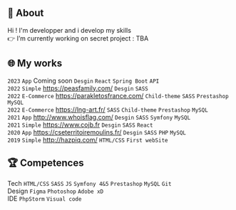 ## 🎯 About
Hi ! I'm developper and i develop my skills  
👉 I’m currently working on secret project : TBA  

## 🌐 My works
```2023``` ```App```  Coming soon   ```Desgin``` ```React``` ```Spring Boot``` ```API```    
```2022``` ```Simple``` https://peasfamily.com/  ```Desgin``` ```SASS```    
```2022``` ```E-Commerce```  https://parakletosfrance.com/   ```Child-theme``` ```SASS``` ```Prestashop``` ```MySQL```    
```2022``` ```E-Commerce``` https://lng-art.fr/ ```SASS``` ```Child-theme``` ```Prestashop``` ```MySQL```    
```2021``` ```App``` http://www.whoisflag.com/ ```Desgin``` ```SASS``` ```Symfony``` ```MySQL```    
```2021``` ```Simple``` https://www.cojb.fr ```Desgin``` ```SASS``` ```React```   
```2020``` ```App``` https://cseterritoiremoulins.fr/ ```Desgin``` ```SASS``` ```PHP``` ```MySQL```   
```2019``` ```Simple``` http://hazpiq.com/  ```HTML/CSS``` ```First webSite```  

## 🏆 Competences
Tech ```HTML/CSS``` ```SASS``` ```JS``` ```Symfony 4&5``` ```Prestashop```  ```MySQL``` ```Git```  
Design ```Figma``` ```Photoshop``` ```Adobe xD```   
IDE ```PhpStorm``` ```Visual code``` 

<!--
**mojinet/mojinet** is a ✨ _special_ ✨ repository because its `README.md` (this file) appears on your GitHub profile.
Here are some ideas to get you started:
- 🔭 I’m currently working on ...
- 🌱 I’m currently learning ...
- 👯 I’m looking to collaborate on ...
- 🤔 I’m looking for help with ...
- 💬 Ask me about ...
- 📫 How to reach me: ...
- 😄 Pronouns: ...
- ⚡ Fun fact: ...
-->
